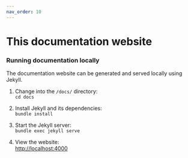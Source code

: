 ```yaml
---
nav_order: 10
---
```


# This documentation website

### Running documentation locally

The documentation website can be generated and served locally using Jekyll.

1. Change into the `/docs/` directory:\
`cd docs`

2. Install Jekyll and its dependencies:\
`bundle install`

3. Start the Jekyll server:\
`bundle exec jekyll serve`

4. View the website:\
<http://localhost:4000>

